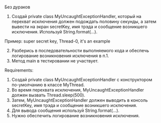 Без дураков
1. Создай private class MyUncaughtExceptionHandler, который на перехват исключения должен подождать половину секунды, а затем вывести на экран secretKey, имя трэда и сообщение возникшего исключения.
Используй String.format(...).

Пример:
super secret key, Thread-0, it's an example

2. Разберись в последовательности выполняемого кода и обеспечь логирование возникновения исключения в п.1.
3. Метод main в тестировании не участвует.


Requirements:
1. Создай private class MyUncaughtExceptionHandler с конструктором по-умолчанию в классе MyThread.
2. Во время перехвата исключения, MyUncaughtExceptionHandler должен вызвать Thread.sleep(500).
3. Затем, MyUncaughtExceptionHandler должен выводить в консоль secretKey, имя трэда и сообщение возникшего исключения.
4. Для вывода сообщения используй String.format(...).
5. Нужно обеспечить логирование возникновения исключения.
